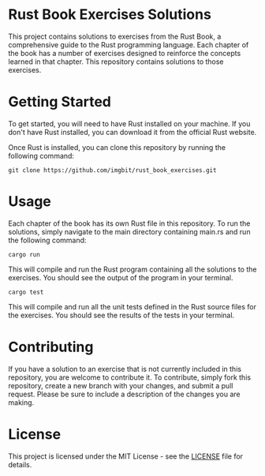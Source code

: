 # Rust Book Exercises Solutions
This project contains solutions to exercises from the Rust Book, a comprehensive guide to the Rust programming language. Each chapter of the book has a number of exercises designed to reinforce the concepts learned in that chapter. This repository contains solutions to those exercises.

# Getting Started
To get started, you will need to have Rust installed on your machine. If you don't have Rust installed, you can download it from the official Rust website.

Once Rust is installed, you can clone this repository by running the following command:

`git clone https://github.com/imgbit/rust_book_exercises.git`

# Usage
Each chapter of the book has its own Rust file in this repository. To run the solutions, simply navigate to the main directory containing main.rs and run the following command:

`cargo run`

This will compile and run the Rust program containing all the solutions to the exercises. You should see the output of the program in your terminal.

`cargo test`

This will compile and run all the unit tests defined in the Rust source files for the exercises. You should see the results of the tests in your terminal.

# Contributing
If you have a solution to an exercise that is not currently included in this repository, you are welcome to contribute it. To contribute, simply fork this repository, create a new branch with your changes, and submit a pull request. Please be sure to include a description of the changes you are making.

# License
This project is licensed under the MIT License - see the [LICENSE](https://github.com/imgbit/rust_book_exercises/blob/main/LICENSE) file for details.
